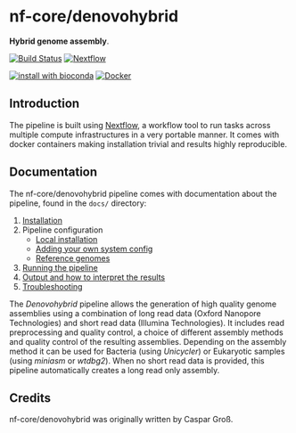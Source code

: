# nf-core/denovohybrid

**Hybrid genome assembly**.

[![Build Status](https://travis-ci.com/nf-core/denovohybrid.svg?branch=master)](https://travis-ci.com/nf-core/denovohybrid)
[![Nextflow](https://img.shields.io/badge/nextflow-%E2%89%A50.32.0-brightgreen.svg)](https://www.nextflow.io/)

[![install with bioconda](https://img.shields.io/badge/install%20with-bioconda-brightgreen.svg)](http://bioconda.github.io/)
[![Docker](https://img.shields.io/docker/automated/nfcore/denovohybrid.svg)](https://hub.docker.com/r/nfcore/denovohybrid)

## Introduction
The pipeline is built using [Nextflow](https://www.nextflow.io), a workflow tool to run tasks across multiple compute infrastructures in a very portable manner. It comes with docker containers making installation trivial and results highly reproducible.


## Documentation
The nf-core/denovohybrid pipeline comes with documentation about the pipeline, found in the `docs/` directory:

1. [Installation](https://nf-co.re/usage/installation)
2. Pipeline configuration
    * [Local installation](https://nf-co.re/usage/local_installation)
    * [Adding your own system config](https://nf-co.re/usage/adding_own_config)
    * [Reference genomes](https://nf-co.re/usage/reference_genomes)
3. [Running the pipeline](docs/usage.md)
4. [Output and how to interpret the results](docs/output.md)
5. [Troubleshooting](https://nf-co.re/usage/troubleshooting)

The *Denovohybrid* pipeline allows the generation of high quality genome assemblies using a combination of long read data (Oxford Nanopore Technologies) and short read data (Illumina Technologies). It includes read preprocessing and quality control, a choice of different assembly methods and quality control of the resulting assemblies. Depending on the assembly method it can be used for Bacteria (using *Unicycler*) or Eukaryotic samples (using *miniasm* or *wtdbg2*). When no short read data is provided, this pipeline automatically creates a long read only assembly. 

## Credits
nf-core/denovohybrid was originally written by Caspar Groß.
